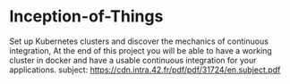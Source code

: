 # Inception-of-Things
Set up Kubernetes clusters and discover the mechanics of continuous integration, At the end of this project you will be able to have a working cluster in docker and have a usable continuous integration for your applications.
subject: https://cdn.intra.42.fr/pdf/pdf/31724/en.subject.pdf
